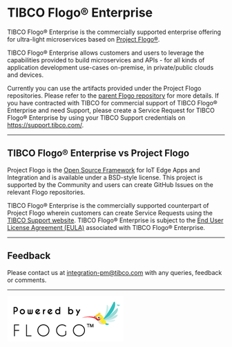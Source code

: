 # **TIBCO Flogo® Enterprise**
TIBCO Flogo® Enterprise is the commercially supported enterprise offering for ultra-light microservices based on [Project Flogo®](http://www.flogo.io/). 

TIBCO Flogo® Enterprise allows customers and users to leverage the capabilities provided to build microservices and APIs - for all kinds of application development use-cases on-premise, in private/public clouds and devices.

Currently you can use the artifacts provided under the Project Flogo repositories. Please refer to the [parent Flogo repository](https://github.com/TIBCOSoftware/flogo) for more details. If you have contracted with TIBCO for commercial support of TIBCO Flogo® Enterprise and need Support, please create a Service Request for TIBCO Flogo® Enterprise by using your TIBCO Support credentials on https://support.tibco.com/.

----------


## TIBCO Flogo® Enterprise vs Project Flogo ##

Project Flogo is the [Open Source Framework](https://github.com/TIBCOSoftware/flogo) for IoT Edge Apps and Integration and is available under a BSD-style license. This project is supported by the Community and users can create GitHub Issues on the relevant Flogo repositories.

TIBCO Flogo® Enterprise is the commercially supported counterpart of Project Flogo wherein customers can create Service Requests using the [TIBCO Support website](https://support.tibco.com/). TIBCO Flogo® Enterprise is subject to the [End User License Agreement (EULA)](https://github.com/TIBCOSoftware/flogo-enterprise/blob/master/LICENSE) associated with TIBCO Flogo® Enterprise.


----------
## Feedback ##

Please contact us at [integration-pm@tibco.com](mailto:integration-pm@tibco.com) with any queries, feedback or comments.


----------


![Powered by Flogo™](https://github.com/TIBCOSoftware/flogo/blob/master/branding/flogo_badge_white.png)
